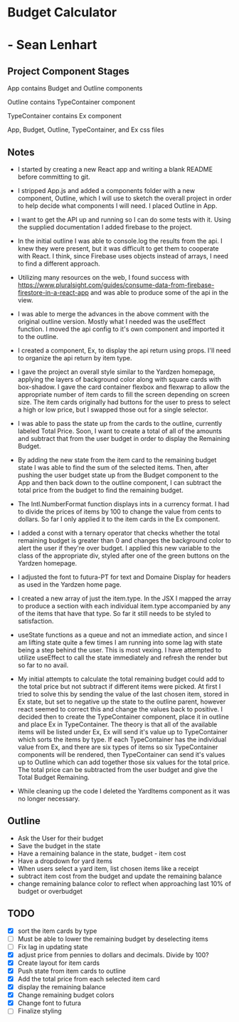 # Budget Calculator
# - Sean Lenhart

## Project Component Stages
App contains Budget and Outline components

Outline contains TypeContainer component

TypeContainer contains Ex component

App, Budget, Outline, TypeContainer, and Ex css files

## Notes
- I started by creating a new React app and writing a blank README before committing to git.

- I stripped App.js and added a components folder with a new component, Outline, which I will use to sketch the overall project in order to help decide what components I will need. I placed Outline in App.

- I want to get the API up and running so I can do some tests with it. Using the supplied documentation I added firebase to the project.

- In the initial outline I was able to console.log the results from the api. I knew they were present, but it was difficult to get them to cooperate with React. I think, since Firebase uses objects instead of arrays, I need to find a different approach.

- Utilizing many resources on the web, I found success with https://www.pluralsight.com/guides/consume-data-from-firebase-firestore-in-a-react-app and was able to produce some of the api in the view.

- I was able to merge the advances in the above comment with the original outline version. Mostly what I needed was the useEffect function. I moved the api config to it's own component and imported it to the outline. 

- I created a component, Ex, to display the api return using props. I'll need to organize the api return by item type.

- I gave the project an overall style similar to the Yardzen homepage, applying the layers of background color along with square cards with box-shadow. I gave the card container flexbox and flexwrap to allow the appropriate number of item cards to fill the screen depending on screen size. The item cards originally had buttons for the user to press to select a high or low price, but I swapped those out for a single selector.

- I was able to pass the state up from the cards to the outline, currently labeled Total Price. Soon, I want to create a total of all of the amounts and subtract that from the user budget in order to display the Remaining Budget.

- By adding the new state from the item card to the remaining budget state I was able to find the sum of the selected items. Then, after pushing the user budget state up from the Budget component to the App and then back down to the outline component, I can subtract the total price from the budget to find the remaining budget.

- The Intl.NumberFormat function displays ints in a currency format. I had to divide the prices of items by 100 to change the value from cents to dollars. So far I only applied it to the item cards in the Ex component.

- I added a const with a ternary operator that checks whether the total remaining budget is greater than 0 and changes the background color to alert the user if they're over budget. I applied this new variable to the class of the appropriate div, styled after one of the green buttons on the Yardzen homepage.

- I adjusted the font to futura-PT for text and Domaine Display for headers as used in the Yardzen home page.

- I created a new array of just the item.type. In the JSX I mapped the array to produce a section with each individual item.type accompanied by any of the items that have that type. So far it still needs to be styled to satisfaction.

- useState functions as a queue and not an immediate action, and since I am lifting state quite a few times I am running into some lag with state being a step behind the user. This is most vexing. I have attempted to utilize useEffect to call the state immediately and refresh the render but so far to no avail.

- My initial attempts to calculate the total remaining budget could add to the total price but not subtract if different items were picked. At first I tried to solve this by sending the value of the last chosen item, stored in Ex state, but set to negative up the state to the outline parent, however react seemed to correct this and change the values back to positive. I decided then to create the TypeContainer component, place it in outline and place Ex in TypeContainer. The theory is that all of the available items will be listed under Ex, Ex will send it's value up to TypeContainer which sorts the items by type. If each TypeContainer has the individual value from Ex, and there are six types of items so six TypeContainer components will be rendered, then TypeContainer can send it's values up to Outline which can add together those six values for the total price. The total price can be subtracted from the user budget and give the Total Budget Remaining.

- While cleaning up the code I deleted the YardItems component as it was no longer necessary.

## Outline
- Ask the User for their budget
- Save the budget in the state
- Have a remaining balance in the state, budget - item cost
- Have a dropdown for yard items
- When users select a yard item, list chosen items like a receipt
- subtract item cost from the budget and update the remaining balance
- change remaining balance color to reflect when approaching last 10% of budget or overbudget

## TODO
- [x] sort the item cards by type
- [ ] Must be able to lower the remaining budget by deselecting items
- [ ] Fix lag in updating state
- [x] adjust price from pennies to dollars and decimals. Divide by 100?
- [x] Create layout for item cards
- [x] Push state from item cards to outline
- [x] Add the total price from each selected item card
- [x] display the remaining balance
- [x] Change remaining budget colors 
- [x] Change font to futura
- [ ] Finalize styling
